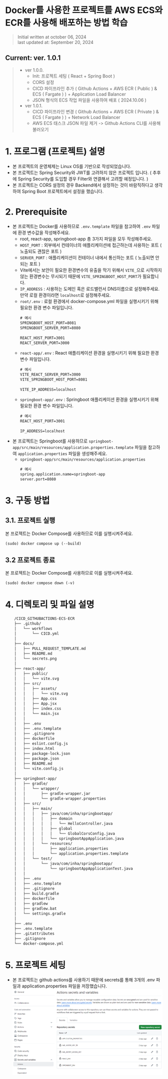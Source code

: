 # Docker를 사용한 프로젝트를 AWS ECS와 ECR를 사용해 배포하는 방법 학습

> Initial written at october 06, 2024 <br/>
> last updated at: September 20, 2024


## Current: ver. 1.0.1<br/>
>* ver 1.0.0.
>   * Init: 프로젝트 세팅 ( React + Spring Boot )
>   * CORS 설정
>   * CICD 파이프라인 추가 ( Github Actions + AWS ECR ( Public ) & ECS ( Fargate ) ) + Application Load Balancer
>   * JSON 형식의 ECS 작업 파일을 사용하여 배포 ( 2024.10.06 )
>* ver 1.0.1.
>   * CICD 파이프라인 변경 ( Github Actions + AWS ECR ( Private ) & ECS ( Fargate ) ) + Network Load Balancer
>   * AWS ECS 태스크 JSON 파일 제거 -> Github Actions CLI를 사용해 불러오기

# 1. 프로그램 (프로젝트) 설명

- 본 프로젝트의 운영체제는 Linux OS를 기반으로 작성되었습니다.
- 본 프로젝트는 Spring Security와 JWT를 고려하지 않은 프로젝트 입니다. ( 추후에 Spring Security를 도입할 경우 Filter와 연결해서 고려할 예정입니다. )
- 본 프로젝트는 CORS 설정의 경우 Backend에서 설정하는 것이 바람직하다고 생각하여 Spring Boot 프로젝트에서 설정을 했습니다.

# 2. Prerequisite

- 본 프로젝트는 Docker를 사용하므로 `.env.template` 파일을 참고하여 `.env` 파일에 환경 변수값을 작성해주세요.
    - root, react-app, springboot-app 총 3가지 파일을 모두 작성해주세요.
    - `HOST_PORT` : 외부에서 컨테이너의 애플리케이션에 접근하는데 사용하는 포트 ( 노출되도 괜찮은 포트 )
    - `SERVER_PORT` : 애플리케이션이 컨테이너 내에서 통신하는 포트 ( 노출되면 안되는 포트 )
    - Vite에서는 보안이 필요한 환경변수의 유출을 막기 위해서 `VITE_`으로 시작하지 않는 환경변수는 무시되기 때문에 `VITE_SPRINGBOOT_HOST_PORT`가 필요합니다.
    - `IP_ADDRESS` : 사용하는 도메인 혹은 로드밸런서 DNS이름으로 설정해주세요. 만약 로컬 환경이라면 `localhost`로 설정해주세요.
    - `root/.env` : 로컬 환경에서 docker-compose.yml 파일을 실행시키기 위해 필요한 환경 변수 파일입니다.
        ```
        # 예시
        SPRINGBOOT_HOST_PORT=8081
        SPRINGBOOT_SERVER_PORT=8080

        REACT_HOST_PORT=3001
        REACT_SERVER_PORT=3000
        ```
    - `react-app/.env` : React 애플리케이션 환경을 실행시키기 위해 필요한 환경 변수 파일입니다.
        ```
        # 예시
        VITE_REACT_SERVER_PORT=3000
        VITE_SPRINGBOOT_HOST_PORT=8081

        VITE_IP_ADDRESS=localhost
        ```
    - `springboot-app/.env` : Springboot 애플리케이션 환경을 실행시키기 위해 필요한 환경 변수 파일입니다.
        ```
        # 예시
        REACT_HOST_PORT=3001

        IP_ADDRESS=localhost
        ```
- 본 프로젝트는 Springboot를 사용하므로 `springboot-app/src/main/resources/application.properties.template` 파일을 참고하여 `application.properties` 파일을 생성해주세요.
    - `springboot-app/src/main/resources/application.properties`
        ```
        # 예시
        spring.application.name=springboot-app
        server.port=8080
        ```

# 3. 구동 방법

## 3.1. 프로젝트 실행

본 프로젝트는 Docker Compose를 사용하므로 이를 실행시켜주세요.

```shell
(sudo) docker compose up (--build)
```

## 3.2 프로젝트 종료

본 프로젝트는 Docker Compose를 사용하므로 이를 실행시켜주세요.

```shell
(sudo) docker compose down (-v)
```

# 4. 디렉토리 및 파일 설명
```
    /CICD_GITHUBACTIONS-ECS-ECR
    ├── .github/
    │   └── workflows
    │       └── CICD.yml 
    │
    ├── docs/
    │   ├── PULL_REQUEST_TEMPLATE.md
    │   ├── README.md
    │   └── secrets.png
    │
    ├── react-app/
    │   ├── public/
    │   │   └── vite.svg
    │   ├── src/
    │   │   ├── assets/
    │   │   │   └── vite.svg
    │   │   ├── App.css
    │   │   ├── App.jsx
    │   │   ├── index.css
    │   │   └── main.jsx
    │   │
    │   ├── .env
    │   ├── .env.template
    │   ├── .gitignore
    │   ├── dockerfile
    │   ├── eslint.config.js
    │   ├── index.html
    │   ├── package-lock.json
    │   ├── package.json
    │   ├── README.md
    │   └── vite.config.js
    │
    ├── springboot-app/
    │   ├── gradle/
    │   │   └── wrapper/
    │   │       ├── gradle-wrapper.jar
    │   │       └── gradle-wrapper.properties
    │   ├── src/
    │   │   ├── main/
    │   │   │   ├── java/com/inha/springbootapp/
    │   │   │   │   ├── domain
    │   │   │   │   │   └── HelloController.java
    │   │   │   │   ├── global
    │   │   │   │   │   └── GlobalCorsConfig.java
    │   │   │   │   └── springbootAppApplication.java
    │   │   │   └── resources/
    │   │   │       ├── application.properties
    │   │   │       └── application.properties.template
    │   │   └── test/
    │   │       └── java/com/inha/springbootapp/
    │   │           └── springbootAppApplicationTest.java
    │   │
    │   ├── .env
    │   ├── .env.template
    │   ├── .gitignore
    │   ├── build.gradle
    │   ├── dockerfile
    │   ├── gradlew
    │   ├── gradlew.bat
    │   └── settings.gradle
    │
    ├── .env
    ├── .env.template
    ├── .gitattributes
    ├── .gitignore
    └── docker-compose.yml
```

# 5. 프로젝트 세팅
- 본 프로젝트는 github actions를 사용하기 때문에 secrets를 통해 3개의 .env 파일과 application.properties 파일을 저장했습니다.
![github_actions-secrets-andvariables](secrets.png)